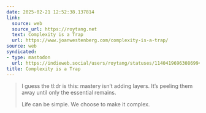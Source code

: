 ```yaml
---
date: 2025-02-21 12:52:38.137814
link:
  source: web
  source_url: https://roytang.net
  text: Complexity is a Trap
  url: https://www.joanwestenberg.com/complexity-is-a-trap/
source: web
syndicated:
- type: mastodon
  url: https://indieweb.social/users/roytang/statuses/114041969630869940
title: Complexity is a Trap
---
```


> I guess the tl:dr is this: mastery isn’t adding layers. It’s peeling them away until only the essential remains.
>
> Life can be simple. We choose to make it complex.